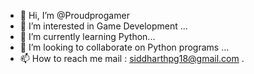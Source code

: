 - 👋 Hi, I’m @Proudprogamer
- 👀 I’m interested in Game Development ...
- 🌱 I’m currently learning Python...
- 💞️ I’m looking to collaborate on Python programs ...
- 📫 How to reach me 
  mail : siddharthpg18@gmail.com .

<!---
Proudprogamer/Proudprogamer is a ✨ special ✨ repository because its `README.md` (this file) appears on your GitHub profile.
You can click the Preview link to take a look at your changes.
--->
